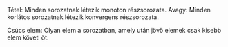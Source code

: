Tétel: Minden sorozatnak létezik monoton részsorozata.
Avagy: Minden korlátos sorozatnak létezik konvergens részsorozata.

Csúcs elem: Olyan elem a sorozatban, amely után jövő elemek csak kisebb elem követi őt.
